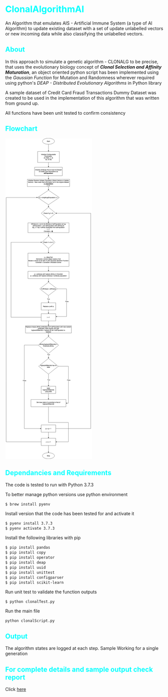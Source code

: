# <span style="color:aqua">ClonalAlgorithmAI</span>
An Algorithm that emulates AIS - Artificial Immune System  (a type of AI Algorithm) to update existing dataset with a set of update unlabelled vectors or new incoming data while also classifying the unlabelled vectors.

## <span style="color:aqua">About</span>

In this approach to simulate a genetic algorithm - CLONALG to be precise, that uses the evolutionary biology concept of ***Clonal Selection and Affinity Maturation***, an object oriented python script has been implemented using the *Gaussian Function* for Mutation and Randomness wherever required using python's *DEAP - Distributed Evolutionary Algorithms* in Python library

A sample dataset of Credit Card Fraud Transactions Dummy Dataset was created to be used in the implementation of this algorithm that was written from ground up.

All functions have been unit tested to confirm consistency

## <span style="color:aqua">Flowchart</span>

![CLONALG FOR CREDIT CARD FRAUD DETECTION](img/clonalg_flowchart_knn.png)

## <span style="color:aqua">Dependancies and Requirements</span>

The code is tested to run with Python 3.7.3

To better manage python versions use python environment

```
$ brew install pyenv
```
Install version that the code has been tested for and activate it
```
$ pyenv install 3.7.3
$ pyenv activate 3.7.3
```
Install the following libraries with pip
```
$ pip install pandas
$ pip install copy
$ pip install operator
$ pip install deap
$ pip install uuid
$ pip install unittest
$ pip install configparser
$ pip install scikit-learn
```
Run unit test to validate the function outputs
```
$ python clonalTest.py
```

Run the main file

```
python clonalScript.py
```

## <span style="color:aqua">Output</span>

The algorithm states are logged at each step. Sample Working for a single generation

## <span style="color:aqua">For complete details and sample output check report</span>

Click [here](./reportDoc.pdf)


